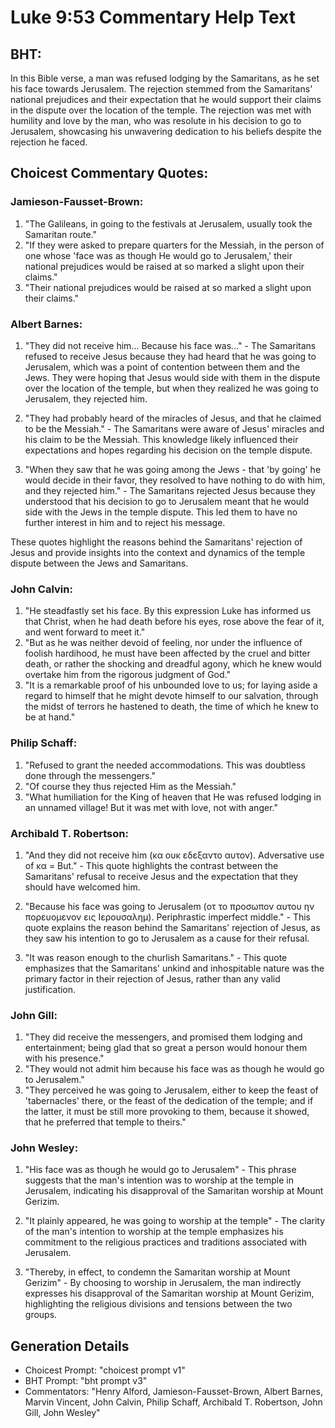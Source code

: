 # Luke 9:53 Commentary Help Text

## BHT:
In this Bible verse, a man was refused lodging by the Samaritans, as he set his face towards Jerusalem. The rejection stemmed from the Samaritans' national prejudices and their expectation that he would support their claims in the dispute over the location of the temple. The rejection was met with humility and love by the man, who was resolute in his decision to go to Jerusalem, showcasing his unwavering dedication to his beliefs despite the rejection he faced.

## Choicest Commentary Quotes:
### Jamieson-Fausset-Brown:
1. "The Galileans, in going to the festivals at Jerusalem, usually took the Samaritan route."
2. "If they were asked to prepare quarters for the Messiah, in the person of one whose 'face was as though He would go to Jerusalem,' their national prejudices would be raised at so marked a slight upon their claims."
3. "Their national prejudices would be raised at so marked a slight upon their claims."

### Albert Barnes:
1. "They did not receive him... Because his face was..." - The Samaritans refused to receive Jesus because they had heard that he was going to Jerusalem, which was a point of contention between them and the Jews. They were hoping that Jesus would side with them in the dispute over the location of the temple, but when they realized he was going to Jerusalem, they rejected him.

2. "They had probably heard of the miracles of Jesus, and that he claimed to be the Messiah." - The Samaritans were aware of Jesus' miracles and his claim to be the Messiah. This knowledge likely influenced their expectations and hopes regarding his decision on the temple dispute.

3. "When they saw that he was going among the Jews - that 'by going' he would decide in their favor, they resolved to have nothing to do with him, and they rejected him." - The Samaritans rejected Jesus because they understood that his decision to go to Jerusalem meant that he would side with the Jews in the temple dispute. This led them to have no further interest in him and to reject his message.

These quotes highlight the reasons behind the Samaritans' rejection of Jesus and provide insights into the context and dynamics of the temple dispute between the Jews and Samaritans.

### John Calvin:
1. "He steadfastly set his face. By this expression Luke has informed us that Christ, when he had death before his eyes, rose above the fear of it, and went forward to meet it."
2. "But as he was neither devoid of feeling, nor under the influence of foolish hardihood, he must have been affected by the cruel and bitter death, or rather the shocking and dreadful agony, which he knew would overtake him from the rigorous judgment of God."
3. "It is a remarkable proof of his unbounded love to us; for laying aside a regard to himself that he might devote himself to our salvation, through the midst of terrors he hastened to death, the time of which he knew to be at hand."

### Philip Schaff:
1. "Refused to grant the needed accommodations. This was doubtless done through the messengers." 
2. "Of course they thus rejected Him as the Messiah."
3. "What humiliation for the King of heaven that He was refused lodging in an unnamed village! But it was met with love, not with anger."

### Archibald T. Robertson:
1. "And they did not receive him (κα ουκ εδεξαντο αυτον). Adversative use of κα = But." - This quote highlights the contrast between the Samaritans' refusal to receive Jesus and the expectation that they should have welcomed him.

2. "Because his face was going to Jerusalem (οτ το προσωπον αυτου ην πορευομενον εις Ιερουσαλημ). Periphrastic imperfect middle." - This quote explains the reason behind the Samaritans' rejection of Jesus, as they saw his intention to go to Jerusalem as a cause for their refusal.

3. "It was reason enough to the churlish Samaritans." - This quote emphasizes that the Samaritans' unkind and inhospitable nature was the primary factor in their rejection of Jesus, rather than any valid justification.

### John Gill:
1. "They did receive the messengers, and promised them lodging and entertainment; being glad that so great a person would honour them with his presence."
2. "They would not admit him because his face was as though he would go to Jerusalem."
3. "They perceived he was going to Jerusalem, either to keep the feast of 'tabernacles' there, or the feast of the dedication of the temple; and if the latter, it must be still more provoking to them, because it showed, that he preferred that temple to theirs."

### John Wesley:
1. "His face was as though he would go to Jerusalem" - This phrase suggests that the man's intention was to worship at the temple in Jerusalem, indicating his disapproval of the Samaritan worship at Mount Gerizim.

2. "It plainly appeared, he was going to worship at the temple" - The clarity of the man's intention to worship at the temple emphasizes his commitment to the religious practices and traditions associated with Jerusalem.

3. "Thereby, in effect, to condemn the Samaritan worship at Mount Gerizim" - By choosing to worship in Jerusalem, the man indirectly expresses his disapproval of the Samaritan worship at Mount Gerizim, highlighting the religious divisions and tensions between the two groups.


## Generation Details
- Choicest Prompt: "choicest prompt v1"
- BHT Prompt: "bht prompt v3"
- Commentators: "Henry Alford, Jamieson-Fausset-Brown, Albert Barnes, Marvin Vincent, John Calvin, Philip Schaff, Archibald T. Robertson, John Gill, John Wesley"
